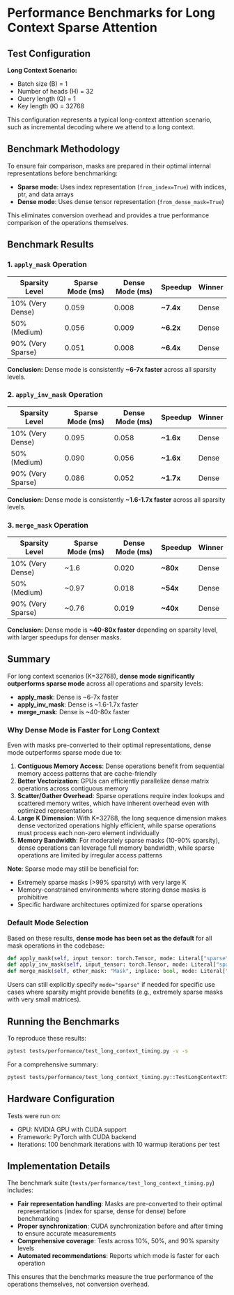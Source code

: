 # Performance Benchmarks for Long Context Sparse Attention

## Test Configuration

**Long Context Scenario:**
- Batch size (B) = 1
- Number of heads (H) = 32  
- Query length (Q) = 1
- Key length (K) = 32768

This configuration represents a typical long-context attention scenario, such as incremental decoding where we attend to a long context.

## Benchmark Methodology

To ensure fair comparison, masks are prepared in their optimal internal representations before benchmarking:
- **Sparse mode**: Uses index representation (`from_index=True`) with indices, ptr, and data arrays
- **Dense mode**: Uses dense tensor representation (`from_dense_mask=True`)

This eliminates conversion overhead and provides a true performance comparison of the operations themselves.

## Benchmark Results

### 1. `apply_mask` Operation

| Sparsity Level | Sparse Mode (ms) | Dense Mode (ms) | Speedup | Winner |
|----------------|------------------|-----------------|---------|--------|
| 10% (Very Dense) | 0.059 | 0.008 | **~7.4x** | Dense |
| 50% (Medium) | 0.056 | 0.009 | **~6.2x** | Dense |
| 90% (Very Sparse) | 0.051 | 0.008 | **~6.4x** | Dense |

**Conclusion:** Dense mode is consistently **~6-7x faster** across all sparsity levels.

### 2. `apply_inv_mask` Operation

| Sparsity Level | Sparse Mode (ms) | Dense Mode (ms) | Speedup | Winner |
|----------------|------------------|-----------------|---------|--------|
| 10% (Very Dense) | 0.095 | 0.058 | **~1.6x** | Dense |
| 50% (Medium) | 0.090 | 0.056 | **~1.6x** | Dense |
| 90% (Very Sparse) | 0.086 | 0.052 | **~1.7x** | Dense |

**Conclusion:** Dense mode is consistently **~1.6-1.7x faster** across all sparsity levels.

### 3. `merge_mask` Operation

| Sparsity Level | Sparse Mode (ms) | Dense Mode (ms) | Speedup | Winner |
|----------------|------------------|-----------------|---------|--------|
| 10% (Very Dense) | ~1.6 | 0.020 | **~80x** | Dense |
| 50% (Medium) | ~0.97 | 0.018 | **~54x** | Dense |
| 90% (Very Sparse) | ~0.76 | 0.019 | **~40x** | Dense |

**Conclusion:** Dense mode is **~40-80x faster** depending on sparsity level, with larger speedups for denser masks.

## Summary

For long context scenarios (K=32768), **dense mode significantly outperforms sparse mode** across all operations and sparsity levels:

- **apply_mask**: Dense is ~6-7x faster
- **apply_inv_mask**: Dense is ~1.6-1.7x faster  
- **merge_mask**: Dense is ~40-80x faster

### Why Dense Mode is Faster for Long Context

Even with masks pre-converted to their optimal representations, dense mode outperforms sparse mode due to:

1. **Contiguous Memory Access**: Dense operations benefit from sequential memory access patterns that are cache-friendly
2. **Better Vectorization**: GPUs can efficiently parallelize dense matrix operations across contiguous memory
3. **Scatter/Gather Overhead**: Sparse operations require index lookups and scattered memory writes, which have inherent overhead even with optimized representations
4. **Large K Dimension**: With K=32768, the long sequence dimension makes dense vectorized operations highly efficient, while sparse operations must process each non-zero element individually
5. **Memory Bandwidth**: For moderately sparse masks (10-90% sparsity), dense operations can leverage full memory bandwidth, while sparse operations are limited by irregular access patterns

**Note**: Sparse mode may still be beneficial for:
- Extremely sparse masks (>99% sparsity) with very large K
- Memory-constrained environments where storing dense masks is prohibitive
- Specific hardware architectures optimized for sparse operations

### Default Mode Selection

Based on these results, **dense mode has been set as the default** for all mask operations in the codebase:

```python
def apply_mask(self, input_tensor: torch.Tensor, mode: Literal["sparse", "dense"] = "dense")
def apply_inv_mask(self, input_tensor: torch.Tensor, mode: Literal["sparse", "dense"] = "dense")  
def merge_mask(self, other_mask: "Mask", inplace: bool, mode: Literal["sparse", "dense"] = "dense")
```

Users can still explicitly specify `mode="sparse"` if needed for specific use cases where sparsity might provide benefits (e.g., extremely sparse masks with very small matrices).

## Running the Benchmarks

To reproduce these results:

```bash
pytest tests/performance/test_long_context_timing.py -v -s
```

For a comprehensive summary:

```bash
pytest tests/performance/test_long_context_timing.py::TestLongContextTiming::test_comprehensive_timing_summary -v -s
```

## Hardware Configuration

Tests were run on:
- GPU: NVIDIA GPU with CUDA support
- Framework: PyTorch with CUDA backend
- Iterations: 100 benchmark iterations with 10 warmup iterations per test

## Implementation Details

The benchmark suite (`tests/performance/test_long_context_timing.py`) includes:
- **Fair representation handling**: Masks are pre-converted to their optimal representations (index for sparse, dense for dense) before benchmarking
- **Proper synchronization**: CUDA synchronization before and after timing to ensure accurate measurements
- **Comprehensive coverage**: Tests across 10%, 50%, and 90% sparsity levels
- **Automated recommendations**: Reports which mode is faster for each operation

This ensures that the benchmarks measure the true performance of the operations themselves, not conversion overhead.

